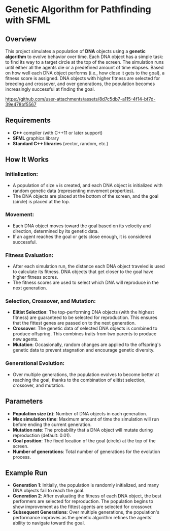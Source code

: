 
# Genetic Algorithm for Pathfinding with SFML

## Overview

This project simulates a population of **DNA** objects using a **genetic algorithm** to evolve behavior over time. Each DNA object has a simple task: to find its way to a target circle at the top of the screen. The simulation runs until either all the agents die or a predefined amount of time elapses. Based on how well each DNA object performs (i.e., how close it gets to the goal), a fitness score is assigned. DNA objects with higher fitness are selected for breeding and crossover, and over generations, the population becomes increasingly successful at finding the goal.


https://github.com/user-attachments/assets/8d7c5db7-a115-4f14-bf7d-39e478bf5567


## Requirements

- **C++** compiler (with C++11 or later support)
- **SFML** graphics library
- **Standard C++ libraries** (vector, random, etc.)


## How It Works

### Initialization:
- A population of size `n` is created, and each DNA object is initialized with random genetic data (representing movement properties).
- The DNA objects are placed at the bottom of the screen, and the goal (circle) is placed at the top.

### Movement:
- Each DNA object moves toward the goal based on its velocity and direction, determined by its genetic data.
- If an agent reaches the goal or gets close enough, it is considered successful.

### Fitness Evaluation:
- After each simulation run, the distance each DNA object traveled is used to calculate its fitness. DNA objects that get closer to the goal have higher fitness scores.
- The fitness scores are used to select which DNA will reproduce in the next generation.

### Selection, Crossover, and Mutation:
- **Elitist Selection**: The top-performing DNA objects (with the highest fitness) are guaranteed to be selected for reproduction. This ensures that the fittest genes are passed on to the next generation.
- **Crossover**: The genetic data of selected DNA objects is combined to produce offspring. This combines traits from two parents to produce new agents.
- **Mutation**: Occasionally, random changes are applied to the offspring's genetic data to prevent stagnation and encourage genetic diversity.

### Generational Evolution:
- Over multiple generations, the population evolves to become better at reaching the goal, thanks to the combination of elitist selection, crossover, and mutation.

## Parameters

- **Population size (n)**: Number of DNA objects in each generation.
- **Max simulation time**: Maximum amount of time the simulation will run before ending the current generation.
- **Mutation rate**: The probability that a DNA object will mutate during reproduction (default: 0.01).
- **Goal position**: The fixed location of the goal (circle) at the top of the screen.
- **Number of generations**: Total number of generations for the evolution process.

## Example Run

- **Generation 1**: Initially, the population is randomly initialized, and many DNA objects fail to reach the goal.
- **Generation 2**: After evaluating the fitness of each DNA object, the best performers are selected for reproduction. The population begins to show improvement as the fittest agents are selected for crossover.
- **Subsequent Generations**: Over multiple generations, the population's performance improves as the genetic algorithm refines the agents' ability to navigate toward the goal.

